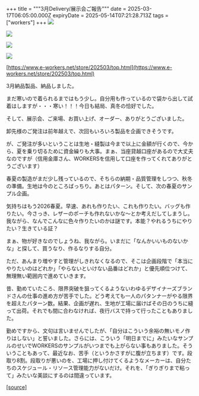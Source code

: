 +++
title = """3月Delivery/展示会ご報告"""
date = 2025-03-17T06:05:00.000Z
expiryDate = 2025-05-14T07:21:28.713Z
tags = ["workers"]
+++
[![](https://blogger.googleusercontent.com/img/b/R29vZ2xl/AVvXsEgCFE-zpWZkmuOIikdepS-jdi6p80JCJnqdmCdZoiiplsHy5Dqxz4v2HhukAxp1WL39jUxwQbQm1iCAyeeMCLAVk42MTC7hUjt9Hn1cJCQO5taT-apjdpF3houbp7e0kK7bEt5Ft-O1eska_YYFccIuzJPqIFRU_5uYWu6W6juJKTe1cRODW4gU9oSZdzY/s320/1.jpg)](https://blogger.googleusercontent.com/img/b/R29vZ2xl/AVvXsEgCFE-zpWZkmuOIikdepS-jdi6p80JCJnqdmCdZoiiplsHy5Dqxz4v2HhukAxp1WL39jUxwQbQm1iCAyeeMCLAVk42MTC7hUjt9Hn1cJCQO5taT-apjdpF3houbp7e0kK7bEt5Ft-O1eska_YYFccIuzJPqIFRU_5uYWu6W6juJKTe1cRODW4gU9oSZdzY/s1125/1.jpg)

  

[![](https://blogger.googleusercontent.com/img/b/R29vZ2xl/AVvXsEh2-HYzGJbF6gD7qo5EKoWTOes7Ff2nJUEKcgC-u0IBmpxnhGX4YjPkHsymSpfpowdkyVy9nqnCySHntr3qlEE-RpSS09dTlaLbHSgFsrn42jP_j_tvzM5LQc7gxTF97paCBd5-gR_WflOoHpQIULJpKXo3b69Di4syxpwAQt2HQ_0MfNl6MuNp1B00lHs/s320/i2-3.jpg)](https://blogger.googleusercontent.com/img/b/R29vZ2xl/AVvXsEh2-HYzGJbF6gD7qo5EKoWTOes7Ff2nJUEKcgC-u0IBmpxnhGX4YjPkHsymSpfpowdkyVy9nqnCySHntr3qlEE-RpSS09dTlaLbHSgFsrn42jP_j_tvzM5LQc7gxTF97paCBd5-gR_WflOoHpQIULJpKXo3b69Di4syxpwAQt2HQ_0MfNl6MuNp1B00lHs/s1050/i2-3.jpg)

  

[![](https://blogger.googleusercontent.com/img/b/R29vZ2xl/AVvXsEjgI8N_b0ot6lKj1B0avk7XTbE1RHSpVo2fs0643XuXKYYdiYRZDGL2kYaOQAaM0-rvNkTsbnmLKSqiT1XDokKnqlqMFex7HYpgRUpXPqm5XpqVkbk1bSi1FUMAuJXgcnJL3RAyBWbBi4sefKBb8pWhscVau-3a7XFQVupgoy1OtrAuysFrwCAv5sJU6iE/s320/i4-3.jpg)](https://blogger.googleusercontent.com/img/b/R29vZ2xl/AVvXsEjgI8N_b0ot6lKj1B0avk7XTbE1RHSpVo2fs0643XuXKYYdiYRZDGL2kYaOQAaM0-rvNkTsbnmLKSqiT1XDokKnqlqMFex7HYpgRUpXPqm5XpqVkbk1bSi1FUMAuJXgcnJL3RAyBWbBi4sefKBb8pWhscVau-3a7XFQVupgoy1OtrAuysFrwCAv5sJU6iE/s1050/i4-3.jpg)

  

[![](https://blogger.googleusercontent.com/img/b/R29vZ2xl/AVvXsEgN7T4ads0kV5dC0MV2WeA44FwCo370NF_neuwtvXPDKMuIXg9CV7BXAxPN6S4XY3EcaDm-CMCfqrC_NAyh2K6toUfHKE6jEt8tX0WfL7QraHiHw2eVB1ztYTw1294pzcYr4h2b90BrHS59-lm98dRNntBKHmS4hKJlHU21JdMx4_d9lJ23KJJcVWqkgn4/s320/i4-3.jpg)](https://blogger.googleusercontent.com/img/b/R29vZ2xl/AVvXsEgN7T4ads0kV5dC0MV2WeA44FwCo370NF_neuwtvXPDKMuIXg9CV7BXAxPN6S4XY3EcaDm-CMCfqrC_NAyh2K6toUfHKE6jEt8tX0WfL7QraHiHw2eVB1ztYTw1294pzcYr4h2b90BrHS59-lm98dRNntBKHmS4hKJlHU21JdMx4_d9lJ23KJJcVWqkgn4/s1050/i4-3.jpg)

  

[https://www.e-workers.net/store/202503/top.html](https://www.e-workers.net/store/202503/top.html)

  

3月納品製品、納品しました。

まだ寒いので着られるまではもう少し。自分用も作っているので袋から出して試着はしますが・・・寒い！！！今日も結局、真冬の恰好でした。

  

  

そして、展示会、ご来場、お買い上げ、オーダー、ありがとうございました。

卸先様のご発注は前年越えで、次回もいろいろ製品を企画できそうです。

  

が、ご発注が多いということは生地・縫製は今まで以上に金額が行くので、今から、夏を乗り切るために資金繰りも大事。まぁ、当座貸越口座があるので大丈夫なのですが（信用金庫さん、WORKERSを信用して口座を作ってくれてありがとうございます）

  

春夏の製造がまだ少し残っているので、そちらの納期・品質管理をしつつ、秋冬の準備。生地は今のところばっちり。あとはパターン。そして、次の春夏のサンプル企画。

  

気持ちはもう2026春夏。早速、あれも作りたい、これも作りたい。バッグも作りたい。今さっき、レザーのポーチも作れないかな～とか考えだしてしまうし。我ながら、なんでこんなに色々作りたいのかは謎です。本能？やれるうちにやりたい？生きている証？

  

まぁ、物が好きなのでしょうね、我ながら。いまだに「なんかいいものないかな」と探して、買うなり、作るなりする自分。

  

ただ、あんまり増やすと管理がしきれなくなるので、そこは企画段階で「本当にやりたいのはどれか」「やらないといけない品番はどれか」と優先順位つけて、無理無い範囲内で進めていきます。

  

  

昔、勤めていたころ、限界突破を狙ってくるようないわゆるデザイナーズブランドさんの仕事の進め方が苦手でした。どう考えても一人のパタンナーがやる限界を超えたパターン数。結果、企画が遅れ、生地が工場に届けばその日のうちに縫って出荷。それでも間に合わなければ、夜行バスで持って行ったこともありました。

  

勤めですから、文句は言いませんでしたが、「自分はこういう余裕の無いモノ作りはしない」と誓いました。さらには、こういう「明日までに」みたいなサンプルのせいでWORKERSのサンプルがいつまでも上がらない事もありました。そういうこともあって、最近なお、苦手（というかさすがに腹が立ちます）です。段取り8割。段取りが悪いのを、工場に押し付けてくるようなメーカーは、自分たちのスケジュール・リソース管理能力がないだけ。それを、「ぎりぎりまで粘って」みたいな美談にするのは間違っています。

[[source]](https://eworkers.blogspot.com/2025/03/3delivery.html)
